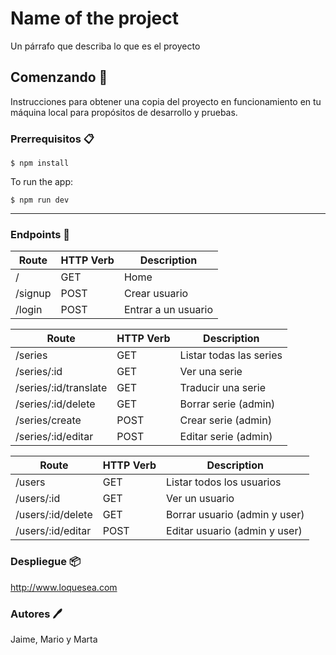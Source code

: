 # Name of the project
Un párrafo que describa lo que es el proyecto
## Comenzando 🚀️
Instrucciones para obtener una copia del proyecto en funcionamiento en tu máquina local para propósitos de desarrollo y pruebas.
### Prerrequisitos 📋️
    $ npm install

To run the app:

    $ npm run dev
***
### Endpoints 📍️


Route | HTTP Verb | Description
| -- | -- | -- |
/ | GET | Home
/signup | POST | Crear usuario 
/login | POST | Entrar a un usuario 

Route | HTTP Verb | Description
| -- | -- | -- |
/series | GET | Listar todas las series
/series/:id | GET | Ver una serie
/series/:id/translate | GET | Traducir una serie
/series/:id/delete | GET | Borrar serie (admin)
/series/create | POST | Crear serie (admin)
/series/:id/editar | POST | Editar serie (admin)

Route | HTTP Verb | Description
| -- | -- | -- |
/users | GET | Listar todos los usuarios
/users/:id | GET | Ver un usuario
/users/:id/delete | GET | Borrar usuario (admin y user)
/users/:id/editar | POST | Editar usuario (admin y user)


### Despliegue 📦️
<http://www.loquesea.com>

### Autores 🖊️
Jaime, Mario y Marta
